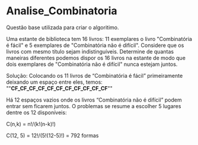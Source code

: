 ﻿# Analise_Combinatoria
 
 Questão base utilizada para criar o algoritimo.
 
 
Uma estante de biblioteca tem 16 livros: 11 exemplares o livro "Combinatória é fácil" e 5 exemplares de "Combinatória não é difícil". Considere que os livros com mesmo título sejam indistinguíveis. Determine de quantas maneiras diferentes podemos dispor os 16 livros na estante de modo que dois exemplares de "Combinatória não é difícil" nunca estejam juntos.

Solução:
Colocando os 11 livros de “Combinatória é fácil” primeiramente deixando um espaço entre eles, temos: 
""__CF_CF_CF_CF_CF_CF_CF_CF_CF_CF_CF__""

Há 12 espaços vazios onde os livros “Combinatória não é difícil” podem entrar sem ficarem juntos. O problemas se resume a escolher 5 lugares dentre os 12 disponíveis: 


C(n,k) = n!/(k!(n-k)!)

C(12, 5) = 12!/(5!(12-5)!) = 792 formas


